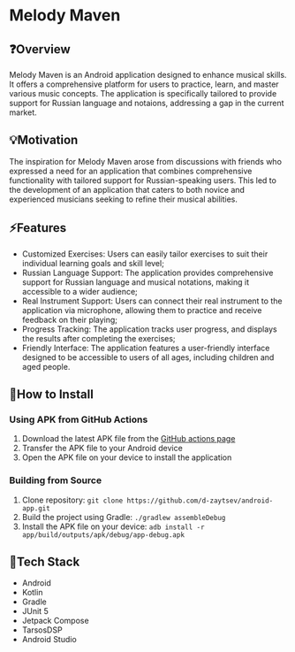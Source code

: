# Melody Maven

## ❓Overview
Melody Maven is an Android application designed to enhance musical skills. 
It offers a comprehensive platform for users to practice, learn, and master various music concepts. 
The application is specifically tailored to provide support for Russian language and notaions, addressing a gap in the current market.

## 💡Motivation
The inspiration for Melody Maven arose from discussions with friends who expressed a need for an application that combines comprehensive functionality with tailored support for Russian-speaking users. 
This led to the development of an application that caters to both novice and experienced musicians seeking to refine their musical abilities.

## ⚡Features

- Customized Exercises: Users can easily tailor exercises to suit their individual learning goals and skill level;
- Russian Language Support: The application provides comprehensive support for Russian language and musical notations, making it accessible to a wider audience;
- Real Instrument Support: Users can connect their real instrument to the application via microphone, allowing them to practice and receive feedback on their playing;
- Progress Tracking: The application tracks user progress, and displays the results after completing the exercises;
- Friendly Interface: The application features a user-friendly interface designed to be accessible to users of all ages, including children and aged people.

## 🚀How to Install

### Using APK from GitHub Actions
1. Download the latest APK file from the [GitHub actions page](https://github.com/d-zaytsev/android-app/actions)
2. Transfer the APK file to your Android device
3. Open the APK file on your device to install the application
### Building from Source
1. Clone repository: ```git clone https://github.com/d-zaytsev/android-app.git```
2. Build the project using Gradle: ```./gradlew assembleDebug```
3. Install the APK file on your device: ```adb install -r app/build/outputs/apk/debug/app-debug.apk```

## 🔧Tech Stack

- Android
- Kotlin
- Gradle
- JUnit 5
- Jetpack Compose
- TarsosDSP
- Android Studio
